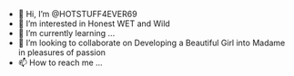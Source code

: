 - 👋 Hi, I’m @HOTSTUFF4EVER69
- 👀 I’m interested in Honest WET and Wild 
- 🌱 I’m currently learning ...
- 💞️ I’m looking to collaborate on Developing a Beautiful Girl into Madame in pleasures of passion 
- 📫 How to reach me ...

<!---
HOTSTUFF4EVER69/HOTSTUFF4EVER69 is a ✨ special ✨ repository because its `README.md` (this file) appears on your GitHub profile.
You can click the Preview link to take a look at your changes.
--->
